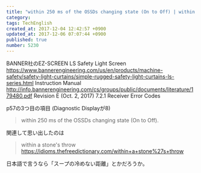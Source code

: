 ```yaml
---
title: "within 250 ms of the OSSDs changing state (On to Off) | within a stone's throw"
category: 
tags: TechEnglish
created_at: 2017-12-04 12:42:57 +0900
updated_at: 2017-12-06 07:07:44 +0900
published: true
number: 5230
---
```


BANNER社のEZ-SCREEN LS Safety Light Screen
https://www.bannerengineering.com/us/en/products/machine-safety/safety-light-curtains/simple-rugged-safety-light-curtains-ls-series.html
Instruction Manual
http://info.bannerengineering.com/cs/groups/public/documents/literature/179480.pdf
Revision E (Oct. 2, 2017)
7.2.1 Receiver Error Codes

p57の3つ目の項目 (Diagnostic Displayが8)

> within 250 ms of the OSSDs changing state (On to Off).

関連して思い出したのは
> within a stone's throw
https://idioms.thefreedictionary.com/within+a+stone%27s+throw

日本語で言うなら「スープの冷めない距離」とかだろうか。


